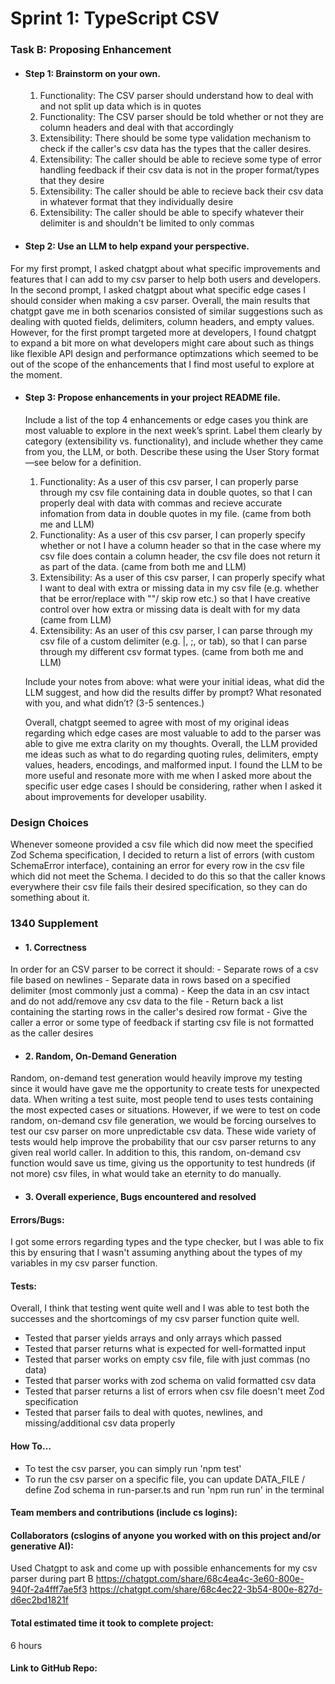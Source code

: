 # Sprint 1: TypeScript CSV

### Task B: Proposing Enhancement

- #### Step 1: Brainstorm on your own.
    1. Functionality: The CSV parser should understand how to deal with and not split up data which is in quotes
    2. Functionality: The CSV parser should be told whether or not they are column headers and deal with that accordingly
    3. Extensibility: There should be some type validation mechanism to check if the caller's csv data has the types that the caller desires. 
    4. Extensibility: The caller should be able to recieve some type of error handling feedback if their csv data is not in the proper format/types that they desire
    5. Extensibility: The caller should be able to recieve back their csv data in whatever format that they individually desire
    6. Extensibility: The caller should be able to specify whatever their delimiter is and shouldn't be limited to only commas

- #### Step 2: Use an LLM to help expand your perspective.

For my first prompt, I asked chatgpt about what specific improvements and features that I can add to my csv parser to help both users and developers. In the second prompt, I asked chatgpt about what specific edge cases I should consider when making a csv parser. Overall, the main results that chatgpt gave me in both scenarios consisted of similar suggestions such as dealing with quoted fields, delimiters, column headers, and empty values. However, for the first prompt targeted more at developers, I found chatgpt to expand a bit more on what developers might care about such as things like flexible API design and performance optimzations which seemed to be out of the scope of the enhancements that I find most useful to explore at the moment. 

- #### Step 3: Propose enhancements in your project README file.

    Include a list of the top 4 enhancements or edge cases you think are most valuable to explore in the next week’s sprint. Label them clearly by category (extensibility vs. functionality), and include whether they came from you, the LLM, or both. Describe these using the User Story format—see below for a definition. 
    1. Functionality: As a user of this csv parser, I can properly parse through my csv file containing data in double quotes, so that I can properly deal with data with commas and recieve accurate infomation from data in double quotes in my file. (came from both me and LLM)
    2. Functionality: As a user of this csv parser, I can properly specify whether or not I have a column header so that in the case where my csv file does contain a column header, the csv file does not return it as part of the data. (came from both me and LLM)
    3. Extensibility: As a user of this csv parser, I can properly specify what I want to deal with extra or missing data in my csv file (e.g. whether that be error/replace with ""/ skip row etc.) so that I have creative control over how extra or missing data is dealt with for my data (came from LLM)
    4. Extensibility: As an user of this csv parser, I can parse through my csv file of a custom delimiter (e.g. |, ;, or tab), so that I can parse through my different csv format types. (came from both me and LLM)

    Include your notes from above: what were your initial ideas, what did the LLM suggest, and how did the results differ by prompt? What resonated with you, and what didn’t? (3-5 sentences.) 

    Overall, chatgpt seemed to agree with most of my original ideas regarding which edge cases are most valuable to add to the parser was able to give me extra clarity on my thoughts. Overall, the LLM provided me ideas such as what to do regarding quoting rules, delimiters, empty values, headers, encodings, and malformed input. I found the LLM to be more useful and resonate more with me when I asked more about the specific user edge cases I should be considering, rather when I asked it about improvements for developer usability. 
    
### Design Choices

Whenever someone provided a csv file which did now meet the specified Zod Schema specification, I decided to return a list of errors (with custom SchemaError interface), containing an error for every row in the csv file which did not meet the Schema. I decided to do this so that the caller knows everywhere their csv file fails their desired specification, so they can do something about it. 

### 1340 Supplement

- #### 1. Correctness
In order for an CSV parser to be correct it should:
    - Separate rows of a csv file based on newlines
    - Separate data in rows based on a specified delimiter (most commonly just a comma)
    - Keep the data in an csv intact and do not add/remove any csv data to the file
    - Return back a list containing the starting rows in the caller's desired row format
    - Give the caller a error or some type of feedback if starting csv file is not formatted as the caller desires

- #### 2. Random, On-Demand Generation

Random, on-demand test generation would heavily improve my testing since it would have gave me the opportunity to create tests for unexpected data. When writing a test suite, most people tend to uses tests containing the most expected cases or situations. However, if we were to test on code random, on-demand csv file generation, we would be forcing ourselves to test our csv parser on more unpredictable csv data. These wide variety of tests would help improve the probability that our csv parser returns to any given real world caller. In addition to this, this random, on-demand csv function would save us time, giving us the opportunity to test hundreds (if not more) csv files, in what would take an eternity to do manually. 

- #### 3. Overall experience, Bugs encountered and resolved
#### Errors/Bugs: 
I got some errors regarding types and the type checker, but I was able to fix this by ensuring that I wasn't assuming anything about the types of my variables in my csv parser function. 

#### Tests: 
Overall, I think that testing went quite well and I was able to test both the successes and the shortcomings of my csv parser function quite well. 
- Tested that parser yields arrays and only arrays which passed
- Tested that parser returns what is expected for well-formatted input
- Tested that parser works on empty csv file, file with just commas (no data)
- Tested that parser works with zod schema on valid formatted csv data
- Tested that parser returns a list of errors when csv file doesn't meet Zod specification
- Tested that parser fails to deal with quotes, newlines, and missing/additional csv data properly

#### How To…
- To test the csv parser, you can simply run 'npm test'
- To run the csv parser on a specific file, you can update DATA_FILE / define Zod schema in run-parser.ts and run  'npm run run' in the terminal

#### Team members and contributions (include cs logins):

#### Collaborators (cslogins of anyone you worked with on this project and/or generative AI): 
Used Chatgpt to ask and come up with possible enhancements for my csv parser during part B
https://chatgpt.com/share/68c4ea4c-3e60-800e-940f-2a4fff7ae5f3
https://chatgpt.com/share/68c4ec22-3b54-800e-827d-d6ec2bd1821f 

#### Total estimated time it took to complete project: 
6 hours

#### Link to GitHub Repo:  
